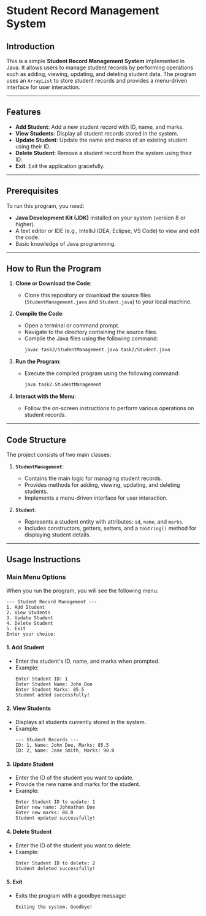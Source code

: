 # Student Record Management System


## Introduction
This is a simple **Student Record Management System** implemented in Java. It allows users to manage student records by performing operations such as adding, viewing, updating, and deleting student data. The program uses an `ArrayList` to store student records and provides a menu-driven interface for user interaction.

---

## Features
- **Add Student**: Add a new student record with ID, name, and marks.
- **View Students**: Display all student records stored in the system.
- **Update Student**: Update the name and marks of an existing student using their ID.
- **Delete Student**: Remove a student record from the system using their ID.
- **Exit**: Exit the application gracefully.

---

## Prerequisites
To run this program, you need:
- **Java Development Kit (JDK)** installed on your system (version 8 or higher).
- A text editor or IDE (e.g., IntelliJ IDEA, Eclipse, VS Code) to view and edit the code.
- Basic knowledge of Java programming.

---

## How to Run the Program
1. **Clone or Download the Code**:
   - Clone this repository or download the source files (`StudentManagement.java` and `Student.java`) to your local machine.

2. **Compile the Code**:
   - Open a terminal or command prompt.
   - Navigate to the directory containing the source files.
   - Compile the Java files using the following command:
     ```bash
     javac task2/StudentManagement.java task2/Student.java
     ```

3. **Run the Program**:
   - Execute the compiled program using the following command:
     ```bash
     java task2.StudentManagement
     ```

4. **Interact with the Menu**:
   - Follow the on-screen instructions to perform various operations on student records.

---

## Code Structure
The project consists of two main classes:
1. **`StudentManagement`**:
   - Contains the main logic for managing student records.
   - Provides methods for adding, viewing, updating, and deleting students.
   - Implements a menu-driven interface for user interaction.

2. **`Student`**:
   - Represents a student entity with attributes: `id`, `name`, and `marks`.
   - Includes constructors, getters, setters, and a `toString()` method for displaying student details.

---

## Usage Instructions
### Main Menu Options
When you run the program, you will see the following menu:

```
--- Student Record Management ---
1. Add Student
2. View Students
3. Update Student
4. Delete Student
5. Exit
Enter your choice:
```

#### 1. Add Student
- Enter the student's ID, name, and marks when prompted.
- Example:
  ```
  Enter Student ID: 1
  Enter Student Name: John Doe
  Enter Student Marks: 85.5
  Student added successfully!
  ```

#### 2. View Students
- Displays all students currently stored in the system.
- Example:
  ```
  --- Student Records ---
  ID: 1, Name: John Doe, Marks: 85.5
  ID: 2, Name: Jane Smith, Marks: 90.0
  ```

#### 3. Update Student
- Enter the ID of the student you want to update.
- Provide the new name and marks for the student.
- Example:
  ```
  Enter Student ID to update: 1
  Enter new name: Johnathan Doe
  Enter new marks: 88.0
  Student updated successfully!
  ```

#### 4. Delete Student
- Enter the ID of the student you want to delete.
- Example:
  ```
  Enter Student ID to delete: 2
  Student deleted successfully!
  ```

#### 5. Exit
- Exits the program with a goodbye message:
  ```
  Exiting the system. Goodbye!
  ```

